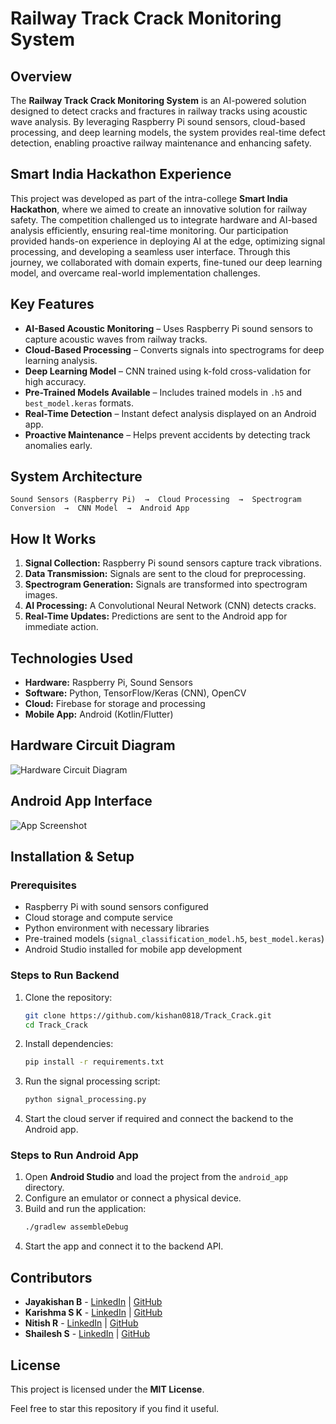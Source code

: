 # Railway Track Crack Monitoring System

## Overview
The **Railway Track Crack Monitoring System** is an AI-powered solution designed to detect cracks and fractures in railway tracks using acoustic wave analysis. By leveraging Raspberry Pi sound sensors, cloud-based processing, and deep learning models, the system provides real-time defect detection, enabling proactive railway maintenance and enhancing safety.

## Smart India Hackathon Experience
This project was developed as part of the intra-college **Smart India Hackathon**, where we aimed to create an innovative solution for railway safety. The competition challenged us to integrate hardware and AI-based analysis efficiently, ensuring real-time monitoring. Our participation provided hands-on experience in deploying AI at the edge, optimizing signal processing, and developing a seamless user interface. Through this journey, we collaborated with domain experts, fine-tuned our deep learning model, and overcame real-world implementation challenges.

## Key Features
- **AI-Based Acoustic Monitoring** – Uses Raspberry Pi sound sensors to capture acoustic waves from railway tracks.  
- **Cloud-Based Processing** – Converts signals into spectrograms for deep learning analysis.  
- **Deep Learning Model** – CNN trained using k-fold cross-validation for high accuracy.  
- **Pre-Trained Models Available** – Includes trained models in `.h5` and `best_model.keras` formats.  
- **Real-Time Detection** – Instant defect analysis displayed on an Android app.  
- **Proactive Maintenance** – Helps prevent accidents by detecting track anomalies early.  

## System Architecture
```
Sound Sensors (Raspberry Pi)  →  Cloud Processing  →  Spectrogram Conversion  →  CNN Model  →  Android App
```

## How It Works
1. **Signal Collection:** Raspberry Pi sound sensors capture track vibrations.  
2. **Data Transmission:** Signals are sent to the cloud for preprocessing.  
3. **Spectrogram Generation:** Signals are transformed into spectrogram images.  
4. **AI Processing:** A Convolutional Neural Network (CNN) detects cracks.  
5. **Real-Time Updates:** Predictions are sent to the Android app for immediate action.  

## Technologies Used
- **Hardware:** Raspberry Pi, Sound Sensors  
- **Software:** Python, TensorFlow/Keras (CNN), OpenCV  
- **Cloud:** Firebase for storage and processing  
- **Mobile App:** Android (Kotlin/Flutter)  

## Hardware Circuit Diagram
![Hardware Circuit Diagram](https://github.com/kishan0818/Track_Crack/blob/main/hardware_diagram.png?raw=true)

## Android App Interface
![App Screenshot](https://github.com/kishan0818/Track_Crack/blob/main/app_ss.png?raw=true)

## Installation & Setup
### Prerequisites
- Raspberry Pi with sound sensors configured
- Cloud storage and compute service
- Python environment with necessary libraries
- Pre-trained models (`signal_classification_model.h5`, `best_model.keras`)
- Android Studio installed for mobile app development

### Steps to Run Backend
1. Clone the repository:
   ```bash
   git clone https://github.com/kishan0818/Track_Crack.git
   cd Track_Crack
   ```
2. Install dependencies:
   ```bash
   pip install -r requirements.txt
   ```
3. Run the signal processing script:
   ```bash
   python signal_processing.py
   ```
4. Start the cloud server if required and connect the backend to the Android app.

### Steps to Run Android App
1. Open **Android Studio** and load the project from the `android_app` directory.
2. Configure an emulator or connect a physical device.
3. Build and run the application:
   ```bash
   ./gradlew assembleDebug
   ```
4. Start the app and connect it to the backend API.

## Contributors
- **Jayakishan B** - [LinkedIn](https://www.linkedin.com/in/jayakishan-balagopal-978613300/) | [GitHub](https://github.com/kishan0818)
- **Karishma S K** - [LinkedIn](https://www.linkedin.com/in/karishma-sivakumar-25a3a4300/) | [GitHub](https://github.com/karishma0624)
- **Nitish R** - [LinkedIn](https://www.linkedin.com/in/nitish--rajendran/) | [GitHub](https://github.com/Nitish-Rajendran)
- **Shailesh S** - [LinkedIn](https://www.linkedin.com/in/shailesh-s-671b65292/) | [GitHub](https://github.com/shailesh-s-04)
  
## License
This project is licensed under the **MIT License**.

Feel free to star this repository if you find it useful.

